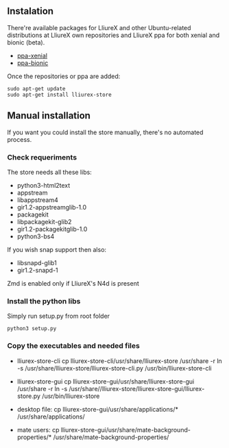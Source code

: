 ## Instalation

There're available packages for LliureX and other Ubuntu-related distributions at LliureX own repositories and LliureX ppa for both xenial and bionic (beta).
- [ppa-xenial](https://launchpad.net/~llxdev/+archive/ubuntu/xenial)
- [ppa-bionic](https://launchpad.net/~llxdev/+archive/ubuntu/bionic)

Once the repositories or ppa are added:

	sudo apt-get update
	sudo apt-get install lliurex-store

## Manual installation

If you want you could install the store manually, there's no automated process.

### Check requeriments

The store needs all these libs:
 - python3-html2text
 - appstream
 - libappstream4
 - gir1.2-appstreamglib-1.0
 - packagekit
 - libpackagekit-glib2
 - gir1.2-packagekitglib-1.0
 - python3-bs4

If you wish snap support then also:
 - libsnapd-glib1
 - gir1.2-snapd-1

Zmd is enabled only if LliureX's N4d is present

### Install the python libs
Simply run setup.py from root folder

	python3 setup.py

### Copy the executables and needed files

- lliurex-store-cli
	cp lliurex-store-cli/usr/share/lliurex-store /usr/share -r
	ln -s /usr/share/lliurex-store/lliurex-store-cli.py /usr/bin/lliurex-store-cli

- lliurex-store-gui
	cp lliurex-store-gui/usr/share/lliurex-store-gui /usr/share -r
	ln -s /usr/share//lliurex-store/lliurex-store-gui/lliurex-store.py /usr/bin/lliurex-store

- desktop file:
	cp lliurex-store-gui/usr/share/applications/* /usr/share/applications/

- mate users:
	cp lliurex-store-gui/usr/share/mate-background-properties/* /usr/share/mate-background-properties/ 

